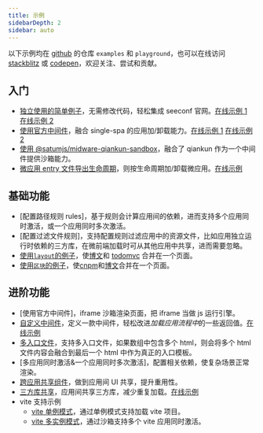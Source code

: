 ```yaml
---
title: 示例
sidebarDepth: 2
sidebar: auto
---
```


以下示例均在 [github](https://github.com/satumjs) 的仓库 `examples` 和 `playground`，也可以在线访问 [stackblitz](https://stackblitz.com/@valleykid) 或 [codepen](https://codepen.io/valleykid)，欢迎关注、尝试和贡献。

## 入门

- [独立使用的简单例子](https://github.com/satumjs/examples/tree/master/getting-started/simple-example)，无需修改代码，轻松集成 seeconf 官网。[在线示例 1](https://codepen.io/valleykid/pen/PoQopON) [在线示例 2](https://stackblitz.com/edit/github-gacap7)
- [使用官方中间件](https://github.com/satumjs/examples/tree/master/getting-started/simple-midware-single-spa)，融合 single-spa 的应用加/卸载能力。[在线示例 1](https://codepen.io/valleykid/pen/LYQYWrK) [在线示例 2](https://stackblitz.com/edit/js-xte5xe)
- [使用 @satumjs/midware-qiankun-sandbox](https://github.com/satumjs/examples/tree/master/getting-started/simple-midware-qiankun-sandbox)，融合了 qiankun 作为一个中间件提供沙箱能力。
- [微应用 entry 文件导出生命周期](https://github.com/satumjs/examples/tree/master/getting-started/simple-example-with-lifecycles)，则按生命周期加/卸载微应用。[在线示例](https://stackblitz.com/edit/js-lyqjyr)

## 基础功能

- [配置路径规则 rules]，基于规则会计算应用间的依赖，进而支持多个应用同时激活，或一个应用同时多次激活。
- [配置过滤文件规则]，支持配置规则过滤应用中的资源文件，比如应用独立运行时依赖的三方库，在微前端加载时可从其他应用中共享，进而需要忽略。
- [使用`layout`的例子](https://github.com/satumjs/examples/tree/master/layout)，使[博文](https://vklife.fun/blog/archives/62/)和 [todomvc](https://todomvc.com/examples/vue/) 合并在一个页面。
- [使用`区块`的例子](https://github.com/satumjs/examples/tree/master/block)，使[cnpm](https://npmmirror.com/package/@icatjs/micro)和[博文](https://vklife.fun/blog/archives/62/)合并在一个页面。

## 进阶功能

- [使用官方中间件]，iframe 沙箱渲染页面，把 iframe 当做 js 运行引擎。
- [自定义中间件](https://github.com/satumjs/examples/tree/master/custom-midware)，定义一款中间件，轻松改进*加载应用流程中*的一些返回值。[在线示例](https://stackblitz.com/edit/js-9dzksc)
- [多入口文件](https://github.com/satumjs/examples/tree/master/multiple-entries)，支持多入口文件，如果数组中包含多个 html，则会将多个 html 文件内容会融合到最后一个 html 中作为真正的入口模板。
- [多应用同时激活&一个应用同时多次激活]，配置相关依赖，使复杂场景正常渲染。
- [跨应用共享组件](https://github.com/satumjs/playground/tree/master/simple-share-component)，做到应用间 UI 共享，提升重用性。
- [三方库共享](https://github.com/satumjs/playground/tree/master/simple-share-third-library)，应用间共享三方库，减少重复加载。[在线示例](https://stackblitz.com/edit/github-vfvwg3)
- vite 支持示例
  - [vite 单例模式](https://github.com/satumjs/examples/tree/master/vite/simple-via-singleton-mode)，通过单例模式支持加载 vite 项目。
  - [vite 多实例模式](https://github.com/satumjs/examples/tree/master/vite/multiple-via-sandbox)，通过沙箱支持多个 vite 应用同时激活。
